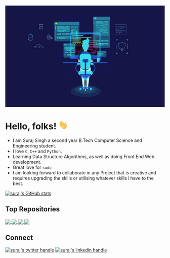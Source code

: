 <p align="center">
    <img src="assets/developer.png" alt-text="developer" height="320px" width="100%">
</p>

# Hello, folks! <img src="assets/wave.gif" width="30px">
- I am Suraj Singh a second year B.Tech Computer Science and Engineering student.
- I love ```C```, ```C++``` and ```Python```.
- Learning Data Structure Algorithms, as well as doing Front End Web development.
- Great love for ```sudo```
- I am looking forward to collaborate in any Project that is creative and requires upgrading the skills or utilising whatever skills i have to the best.

[![suraj's GitHub stats](https://github-readme-stats.vercel.app/api?username=suraj-singh12&theme=github_dark&show_icons=true&count_private=true)](https://github.com/anuraghazra/github-readme-stats)

## Top Repositories
<a href="https://github.com/suraj-singh12/Project-SearchEverywhere">
  <img align="center" src="https://github-readme-stats.vercel.app/api/pin/?username=suraj-singh12&theme=jolly&repo=Project-SearchEverywhere" />
</a>
<a href="https://github.com/suraj-singh12/any-to-pdf">
  <img align="center" src="https://github-readme-stats.vercel.app/api/pin/?username=suraj-singh12&theme=jolly&repo=any-to-pdf" />
</a>
<a href="https://github.com/suraj-singh12/Experimental-Learning">
  <img align="center" src="https://github-readme-stats.vercel.app/api/pin/?username=suraj-singh12&theme=jolly&repo=Experimental-Learning" />
</a>
<a href="https://github.com/suraj-singh12/CSE202CPPCodes">
  <img align="center" src="https://github-readme-stats.vercel.app/api/pin/?username=suraj-singh12&theme=jolly&repo=CSE202CPPCodes" />
</a>

## Connect
[![suraj's twitter handle](https://img.shields.io/badge/Twitter-1DA1F2?style=for-the-badge&logo=twitter&logoColor=white)](https://twitter.com/suraj_singh_12)
[![suraj's linkedin handle](https://img.shields.io/badge/LinkedIn-0077B5?style=for-the-badge&logo=linkedin&logoColor=white)](https://www.linkedin.com/in/suraj-singh-5092/)

<!---
suraj-singh12/suraj-singh12 is a ✨ special ✨ repository because its `README.md` (this file) appears on your GitHub profile.
You can click the Preview link to take a look at your changes.
--->

